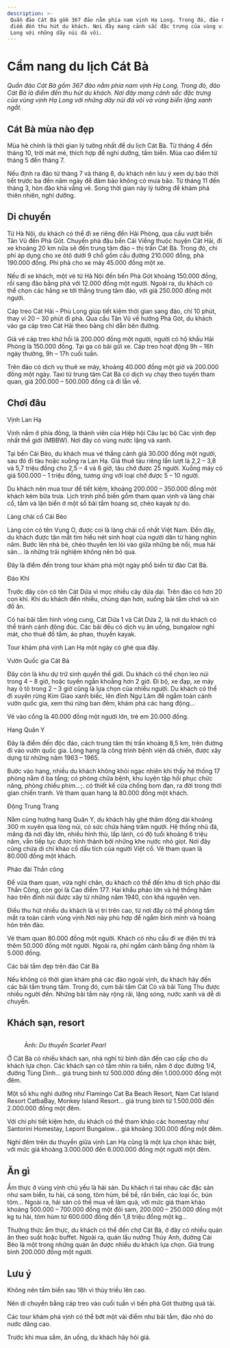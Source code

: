 ```yaml
---
description: >-
 Quần đảo Cát Bà gồm 367 đảo nằm phía nam vịnh Hạ Long. Trong đó, đảo Cát Bà là
 điểm đến thu hút du khách. Nơi đây mang cảnh sắc đặc trưng của vùng vịnh Hạ
 Long với những dãy núi đá vôi.
---
```


# Cẩm nang du lịch Cát Bà

_Quần đảo Cát Bà gồm 367 đảo nằm phía nam vịnh Hạ Long. Trong đó, đảo Cát Bà là điểm đến thu hút du khách. Nơi đây mang cảnh sắc đặc trưng của vùng vịnh Hạ Long với những dãy núi đá vôi và vùng biển lặng xanh ngắt._

## Cát Bà mùa nào đẹp

Mùa hè chính là thời gian lý tưởng nhất để du lịch Cát Bà. Từ tháng 4 đến tháng 10, trời mát mẻ, thích hợp để nghỉ dưỡng, tắm biển. Mùa cao điểm từ tháng 5 đến tháng 7.

Nếu định ra đảo từ tháng 7 và tháng 8, du khách nên lưu ý xem dự báo thời tiết trước ba đến năm ngày để đảm bảo không có mưa bão. Từ tháng 11 đến tháng 3, hòn đảo khá vắng vẻ. Song thời gian này lý tưởng để khám phá thiên nhiên, nghỉ dưỡng.

## Di chuyển

Từ Hà Nội, du khách có thể đi xe riêng đến Hải Phòng, qua cầu vượt biển Tân Vũ đến Phà Gót. Chuyến phà đậu bến Cái Viềng thuộc huyện Cát Hải, đi xe khoảng 20 km nữa sẽ đến trung tâm đảo – thị trấn Cát Bà. Trong đó, chi phí áp dụng cho xe ôtô dưới 9 chỗ gồm cầu đường 210.000 đồng, phà 190.000 đồng. Phí phà cho xe máy 45.000 đồng một xe.

Nếu đi xe khách, một vé từ Hà Nội đến bến Phà Gót khoảng 150.000 đồng, rồi sang đảo bằng phà với 12.000 đồng một người. Ngoài ra, du khách có thể chọn các hãng xe tới thẳng trung tâm đảo, với giá 250.000 đồng một người.

Cáp treo Cát Hải – Phù Long giúp tiết kiệm thời gian sang đảo, chỉ 10 phút, thay vì 20 – 30 phút đi phà. Qua cầu Tân Vũ về hướng Phà Gót, du khách vào ga cáp treo Cát Hải theo bảng chỉ dẫn bên đường.

Giá vé cáp treo khứ hồi là 200.000 đồng một người, người có hộ khẩu Hải Phòng là 150.000 đồng. Tại ga có bãi gửi xe. Cáp treo hoạt động 9h – 16h ngày thường, 9h – 17h cuối tuần.

Trên đảo có dịch vụ thuê xe máy, khoảng 40.000 đồng một giờ và 200.000 đồng một ngày. Taxi từ trung tâm Cát Bà có dịch vụ chạy theo tuyến tham quan, giá 200.000 – 500.000 đồng cả đi lẫn về.

## Chơi đâu

Vịnh Lan Hạ

Vịnh nằm ở phía đông, là thành viên của Hiệp hội Câu lạc bộ Các vịnh đẹp nhất thế giới (MBBW). Nơi đây có vùng nước lặng và xanh.

Tại bến Cái Bèo, du khách mua vé thắng cảnh giá 30.000 đồng một người, sau đó đi tàu hoặc xuồng ra Lan Hạ. Giá thuê tàu riêng lần lượt là 2,2 – 3,8 và 5,7 triệu đồng cho 2,5 – 4 và 6 giờ, tàu chở được 25 người. Xuồng máy có giá 500.000 – 1 triệu đồng, tương ứng với loại chở được 5 – 10 người.

Du khách nên mua tour để tiết kiệm, khoảng 200.000 – 350.000 đồng một khách kèm bữa trưa. Lịch trình phổ biến gồm tham quan vịnh và làng chài cổ, tắm và lặn biển ở một số bãi tắm hoang sơ, chèo kayak tự do.

Làng chài cổ Cái Bèo

Làng còn có tên Vụng O, được coi là làng chài cổ nhất Việt Nam. Đến đây, du khách được tận mắt tìm hiểu nét sinh hoạt của người dân từ hàng nghìn năm. Bước lên nhà bè, chèo thuyền len lỏi vào giữa những bè nổi, mua hải sản… là những trải nghiệm không nên bỏ qua.

Đây là điểm đến trong tour khám phá một ngày phổ biến từ đảo Cát Bà.

Đảo Khỉ

Trước đây còn có tên Cát Dứa vì mọc nhiều cây dứa dại. Trên đảo có hơn 20 con khỉ. Khi du khách đến nhiều, chúng dạn hơn, xuống bãi tắm chơi và xin đồ ăn.

Có hai bãi tắm hình vòng cung, Cát Dứa 1 và Cát Dứa 2, là nơi du khách có thể tránh cảnh đông đúc. Các bãi đều có dịch vụ ăn uống, bungalow nghỉ mát, cho thuê đồ tắm, áo phao, thuyền kayak.

Tour khám phá vịnh Lan Hạ một ngày có ghé qua đây.

Vườn Quốc gia Cát Bà

Đây còn là khu dự trữ sinh quyển thế giới. Du khách có thể chọn leo núi trong 4 – 8 giờ, hoặc tuyến ngắn khoẳng hơn 2 giờ. Đi bộ, xe đạp, xe máy hay ô tô trong 2 – 3 giờ cũng là lựa chọn của nhiều người. Du khách có thể đi xuyên rừng Kim Giao xanh biếc, lên đỉnh Ngự Lâm để ngắm toàn cảnh vườn quốc gia, xem thú rừng ban đêm, khám phá các hang động…

Vé vào cổng là 40.000 đồng một người lớn, trẻ em 20.000 đồng.

Hang Quân Y

Đây là điểm đến độc đáo, cách trung tâm thị trấn khoảng 8,5 km, trên đường đi vào vườn quốc gia. Lòng hang là công trình bệnh viện dã chiến, được xây dựng từ những năm 1963 – 1965.

Bước vào hang, nhiều du khách không khỏi ngạc nhiên khi thấy hệ thống 17 phòng nằm ở ba tầng; có phòng chữa bệnh, khu luyện tập hồi phục chức năng, phòng chiếu phim…;. có thiết kế cửa chống bom đạn, ra đời trong thời gian chiến tranh. Vé tham quan hang là 80.000 đồng một khách.

Động Trung Trang

Nằm cùng hướng hang Quân Y, du khách hãy ghé thăm động dài khoảng 300 m xuyên qua lòng núi, có sức chứa hàng trăm người. Hệ thống nhũ đá, măng đá nơi đây lớn, nhiều hình thù, lấp lánh, có độ tuổi khoảng 6 triệu năm, vẫn tiếp tục được hình thành bởi những khe nước nhỏ giọt. Nơi đây cũng chứa di chỉ khảo cổ dấu tích của người Việt cổ. Vé tham quan là 80.000 đồng một khách.

Pháo đài Thần công

Để vừa tham quan, vừa nghỉ chân, du khách có thể đến khu di tích pháo đài Thần Công, còn gọi là Cao điểm 177. Hai khẩu pháo lớn và hệ thống hầm hào trên đỉnh núi được xây từ những năm 1940, còn khá nguyên vẹn.

Điều thu hút nhiều du khách là vị trí trên cao, từ nơi đây có thể phóng tầm mắt ra toàn cảnh vùng vịnh.Nơi này phù hợp để ngắm bình minh và hoàng hôn trên đảo.

Vé tham quan 80.000 đồng một người. Khách có nhu cầu đi xe điện thì trả thêm 50.000 đồng một người. Ngoài ra, phí ngắm cảnh bằng ống nhòm là 5.000 đồng.

Các bãi tắm đẹp trên đảo Cát Bà

Nếu không có thời gian khám phá các đảo ngoài vịnh, du khách hãy đến các bãi tắm trung tâm. Trong đó, cụm bãi tắm Cát Cò và bãi Tùng Thu được nhiều người đến. Những bãi tắm này rộng rãi, lặng sóng, nước xanh và dễ di chuyển.

## Khách sạn, resort

<figure><img src="https://i1-dulich.vnecdn.net/2022/05/19/du-thuyen-Lan-Ha-jpeg-2583-164-4072-7666-1652946539.jpg?w=0&#x26;h=0&#x26;q=100&#x26;dpr=1&#x26;fit=crop&#x26;s=VjcnxOuWh1ls5sjW-WM7zw" alt=""><figcaption><p>Ảnh: <em>Du thuyền Scarlet Pearl</em></p></figcaption></figure>

Ở Cát Bà có nhiều khách sạn, nhà nghỉ từ bình dân đến cao cấp cho du khách lựa chọn. Các khách sạn có tầm nhìn ra biển, nằm ở dọc đường 1/4, đường Tùng Dinh… giá trung bình từ 500.000 đồng đến 1.000.000 đồng một đêm.

Một số khu nghỉ dưỡng như Flamingo Cat Ba Beach Resort, Nam Cat Island Resort CatbaBay, Monkey Island Resort… giá trung bình từ 1.500.000 đến 2.000.000 đồng một đêm.

Với chi phí tiết kiệm hơn, du khách có thể tham khảo các homestay như Santorini Homestay, Lepont Bungalow… giá khoảng 300.000 đồng một đêm.

Nghỉ đêm trên du thuyền giữa vịnh Lan Hạ cũng là một lựa chọn khác biệt, với mức giá khoảng 3.000.000 đến 6.000.000 đồng một người một đêm.

## Ăn gì

Ẩm thực ở vùng vịnh chủ yếu là hải sản. Du khách rỉ tai nhau các đặc sản như sam biển, tu hài, cá song, tôm hùm, bề bề, rắn biển, các loại ốc, bún tôm… Ngoài ra, hải sản có thể mua về làm quà, với mức giá tham khảo khoảng 500.000 – 700.000 đồng một đôi sam, 200.000 – 250.000 đồng một kg tu hài, tôm hùm từ 600.000 đồng đến 1,8 triệu đồng một kg…

Thưởng thức ẩm thực, du khách có thể đến chợ Cát Bà, ở đây có nhiều quán ăn theo suất hoặc buffet. Ngoài ra, quán lẩu nướng Thúy Anh, đường Cái Bèo là một trong những quán ăn được nhiều du khách lựa chọn. Giá trung bình 200.000 đồng một người.

## Lưu ý

Không nên tắm biển sau 18h vì thủy triều lên cao.

Nên di chuyển bằng cáp treo vào cuối tuần vì bến phà Gót thường quá tải.

Các tour khám phá vịnh có thể bớt một vài điểm như bãi tắm, đảo nhỏ do nước dâng cao.

Trước khi mua sắm, ăn uống, du khách hãy hỏi giá.

<figure><img src="https://i1-dulich.vnecdn.net/2022/05/19/CatBa-leonov-o-6293-1595824434-4324-6630-1652946540.jpg?w=0&#x26;h=0&#x26;q=100&#x26;dpr=1&#x26;fit=crop&#x26;s=Rscbu19y3ppkzKYTqgVoYQ" alt=""><figcaption></figcaption></figure>
